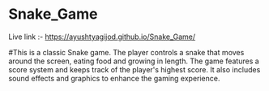 # Snake_Game
Live link :- https://ayushtyagijod.github.io/Snake_Game/

#This is a classic Snake game. The player controls a snake that moves around the screen, eating food and growing in length. The game features a score system and keeps track of the player's highest score. It also includes sound effects and graphics to enhance the gaming experience.
